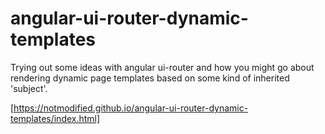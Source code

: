 # angular-ui-router-dynamic-templates

Trying out some ideas with angular ui-router and how you might go about 
rendering dynamic page templates based on some kind of inherited 'subject'.

[https://notmodified.github.io/angular-ui-router-dynamic-templates/index.html]
